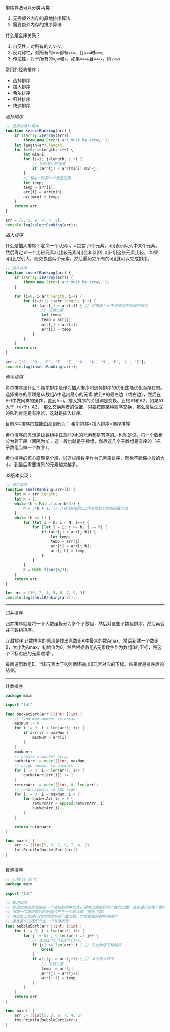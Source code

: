 排序算法可以分类两类：
1. 无需额外内存的原地排序算法
2. 需要额外内存的排序算法

什么是全序关系？
1. 自反性，对所有的v, v=v;
2. 反对称性，对所有的`v<w`都有`v>w`，且`v=w`时`w=v`;
3. 传递性，对于所有的v,w和x，如果`v<=w`且`w<=x`，则`v<=x`.

常用的经典排序：
- 选择排序
- 插入排序
- 希尔排序
- 归并排序
- 快速排序

*选择排序*
```js
// 选择排序js版本
function selectRanking(arr) {
    if (!Array.isArray(arr))
        throw new Error('arr must be array.');
    let length=arr.length;
    for (i=0; i<length; i++) {
        let min=i;
        for (j=i; j<length; j++) {
            // 找到最小的元素
            if (arr[j] < arr[min]) min=j;
        }
        // 和arr的第一个元素交换
        let temp;
        temp = arr[i];
        arr[i] = arr[min];
        arr[min] = temp;
    }
    return arr;
}

arr = [5, 3, 9, 7, 4, 2];
console.log(selectRanking(arr));
```

*插入排序*

什么是插入排序？定义一个队列a，a包含了i个元素，a[i]表示队列中某个元素。
然后再定义一个比较元素a[j](1<=j<=a.length),比较元素a[j]会和[a[0], a[i-1]]这些元素比较，
如果a[j]比它们大，则交换这两个元素。然后遍历完所有的a[j]就可以完成排序。

```js
// 插入排序
function insertRanking(arr) {
    if (!Array.isArray(arr)) {
        throw new Error('arr must be array.');
    }

    for (i=0; i<arr.length; i++) {
        for (j=i+1; j<arr.length; j++) {
            if (arr[j] < arr[i]) { // 如果改为大于则按照相反顺序排列
                // 交换位置
                let temp;
                temp = arr[j];
                arr[j] = arr[i];
                arr[i] = temp;
            }
        }
    }
    return arr;
}

arr = ['S', 'O', 'R', 'T', 'E', 'X', 'A', 'M', 'P', 'L', 'E'];
console.log(insertRanking(arr));
```

*希尔排序*

希尔排序是什么？希尔排序是作为插入排序和选择排序的优化性能优化而存在的。选择排序的原理是从数组A中选出最小的元素
放到A的最左边（或右边），然后在A-1中做同样的操作，直到A-n。插入排序的关键词是交换。比较A1和A2，如果A1大于（小于）A2，
那么交换两者的位置，只要按照某种顺序交换，那么最后生成的队列肯定是有序的，这就是插入排序。

目前3种排序的性能由高到低为：
希尔排序>插入排序>选择排序

希尔排序的思想是让数组中任意间为h的元素都是有序的。也就是说，将一个数组分为若干段（间隔为h），这一段也就是子数组，然后这几个子数组是有序的（把子数组当做一个数字）。

希尔排序的核心原理是分段，以这些段数字作为元素来排序，然后不断缩小段的大小，到最后需要排列的元素越来越多。

JS版本实现：
```js
// 希尔排序
function shellRanking(arr=[]) {
    let N = arr.length;
    let h = 1;
    while (h < Math.floor(N/3)) {
        h = 3*h + 1; // 计算出h按照以3为单位划分的段的最大值
    }
    while (h >= 1) {
        for (let i = h; i < N; i++) {
            for (let j = i; j >= h; j -= h) {
                if (arr[j] < arr[j-h]) {
                    let temp;
                    temp = arr[j];
                    arr[j] = arr[j-h];
                    arr[j-h] = temp;
                }
            }
        }
        h = Math.floor(h/3);
    }
    return arr;
}

let arr = [10, 2, 4, 5, 6, 7, 9, 3];
console.log(shellRanking(arr));
```

----
归并排序

归并排序就是将一个大数组拆分为多个子数组，然后对这些子数组排序，然后再合并子数组排序。

*计数排序*
计数排序的原理是找出原数组A中最大的数Amax，然后新建一个数组B，大小为Amax，初始值为0。然后根据数组A元素数字作为数组B的下标，将这个下标对应的元素递增1。

最后遍历数组B，当B元素大于0,则循环输出B元素对应的下标。结果就是排序后的结果。

----
计数排序

```go
package main

import "fmt"

func bucketSort(arr []int) []int {
    // find max number in array
    maxNum := 0
    for i := 0; i < len(arr); i++ {
        if arr[i] > maxNum {
            maxNum = arr[i]
        }
    }
    maxNum++
    // create a bucket array
    bucketArr := make([]int, maxNum)
    // asign number to buckets
    for i := 0; i < len(arr); i++ {
        bucketArr[arr[i]] += 1
    }
    returnArr := make([]int, 0, len(arr))
    // read buckets in ASC order
    for i := 0; i < maxNum; i++ {
        for bucketArr[i] > 0 {
            returnArr = append(returnArr, i)
            bucketArr[i]--
        }
    }

    return returnArr
}

func main() {
    arr := []int{5, 3, 5, 9, 7, 4, 2}
    fmt.Println(bucketSort(arr))
}

```

----
冒泡排序

```go
// bubble sort
package main

import "fmt"

// 冒泡排序
// 冒泡排序的原理是在一个随机数列中以大小顺序交换相邻两个数的位置，直到遍历完整个数列。
// 当第一次遍历数列的时候会产生一个最大数（或最小数）
// 然后第二次遍历的时候排除这个最大数，然后做相同的排序操作
// 重复整个过程即产生一个有序数列
func bubbleSort(arr []int) []int {
	for i := 0; i < len(arr); i++ {
		for j := 0; j < len(arr)-i; j++ {
			// 比较arr[j]和arr[j+1]
			if j+1 >= len(arr)-i { // 防止数组下标越界
				break
			}
			if arr[j] > arr[j+1] { // 从小到大顺序
				// 交换位置
				temp := arr[j]
				arr[j] = arr[j+1]
				arr[j+1] = temp
			}
		}
	}
	return arr
}

func main() {
	arr := []int{5, 3, 9, 7, 4, 2}
	fmt.Println(bubbleSort(arr))
}
```
